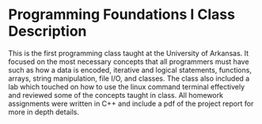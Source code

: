 # Programming Foundations I Class Description
This is the first programming class taught at the University of Arkansas. It focused on the most necessary concepts that all programmers must have such as how a data is encoded, iterative and logical statements, functions, arrays, string manipulation, file I/O, and classes. The class also included a lab which touched on how to use the linux command terminal effectively and reviewed some of the concepts taught in class. All homework assignments were written in C++ and include a pdf of the project report for more in depth details. 
